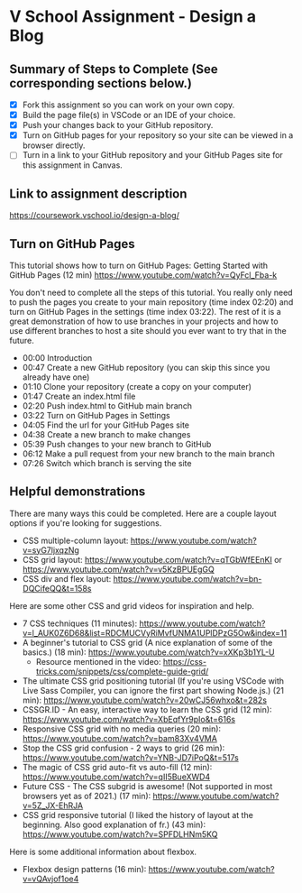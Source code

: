 # V School Assignment - Design a Blog

## Summary of Steps to Complete (See corresponding sections below.)

- [x] Fork this assignment so you can work on your own copy.
- [x] Build the page file(s) in VSCode or an IDE of your choice.
- [x] Push your changes back to your GitHub repository.
- [x] Turn on GitHub pages for your repository so your site can be viewed in a browser directly.
- [ ] Turn in a link to your GitHub repository and your GitHub Pages site for this assignment in Canvas.

## Link to assignment description

https://coursework.vschool.io/design-a-blog/

## Turn on GitHub Pages

This tutorial shows how to turn on GitHub Pages: Getting Started with GitHub Pages (12 min) https://www.youtube.com/watch?v=QyFcl_Fba-k

You don't need to complete all the steps of this tutorial. You really only need to push the pages you create to your main repository (time index 02:20) and turn on GitHub Pages in the settings (time index 03:22). The rest of it is a great demonstration of how to use branches in your projects and how to use different branches to host a site should you ever want to try that in the future.

* 00:00 Introduction 
* 00:47 Create a new GitHub repository (you can skip this since you already have one) 
* 01:10 Clone your repository (create a copy on your computer)
* 01:47 Create an index.html file
* 02:20 Push index.html to GitHub main branch
* 03:22 Turn on GitHub Pages in Settings
* 04:05 Find the url for your GitHub Pages site
* 04:38 Create a new branch to make changes
* 05:39 Push changes to your new branch to GitHub
* 06:12 Make a pull request from your new branch to the main branch
* 07:26 Switch which branch is serving the site

## Helpful demonstrations

There are many ways this could be completed. Here are a couple layout options if you're looking for suggestions.

* CSS multiple-column layout: https://www.youtube.com/watch?v=syG7ljxqzNg
* CSS grid layout: https://www.youtube.com/watch?v=qTGbWfEEnKI or https://www.youtube.com/watch?v=v5KzBPUEgGQ
* CSS div and flex layout: https://www.youtube.com/watch?v=bn-DQCifeQQ&t=158s

Here are some other CSS and grid videos for inspiration and help.

* 7 CSS techniques (11 minutes): https://www.youtube.com/watch?v=l_AUK0Z6D68&list=RDCMUCVyRiMvfUNMA1UPlDPzG5Ow&index=11
* A beginner's tutorial to CSS grid (A nice explanation of some of the basics.) (18 min): https://www.youtube.com/watch?v=xXKp3b1YL-U
    * Resource mentioned in the video: https://css-tricks.com/snippets/css/complete-guide-grid/
* The ultimate CSS grid positioning tutorial (If you're using VSCode with Live Sass Compiler, you can ignore the first part showing Node.js.) (21 min): https://www.youtube.com/watch?v=20wCJ56whxo&t=282s
* CSSGR.ID - An easy, interactive way to learn the CSS grid (12 min): https://www.youtube.com/watch?v=XbEqfYr9pIo&t=616s
* Responsive CSS grid with no media queries (20 min): https://www.youtube.com/watch?v=bam83Xv4VMA
* Stop the CSS grid confusion - 2 ways to grid (26 min): https://www.youtube.com/watch?v=YNB-JD7iPoQ&t=517s
* The magic of CSS grid auto-fit vs auto-fill (12 min): https://www.youtube.com/watch?v=qII5BueXWD4
* Future CSS - The CSS subgrid is awesome! (Not supported in most browsers yet as of 2021.) (17 min): https://www.youtube.com/watch?v=5Z_JX-EhRJA
* CSS grid responsive tutorial (I liked the history of layout at the beginning. Also good explanation of fr.) (43 min): https://www.youtube.com/watch?v=SPFDLHNm5KQ

Here is some additional information about flexbox.

* Flexbox design patterns (16 min): https://www.youtube.com/watch?v=vQAvjof1oe4
